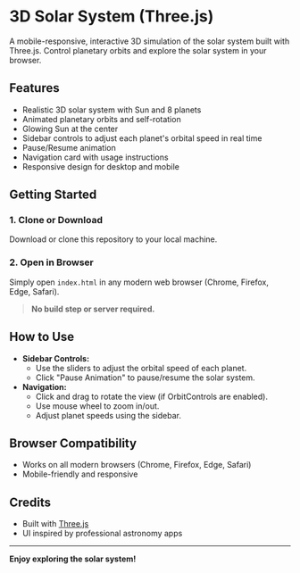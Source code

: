 # 3D Solar System (Three.js)

A mobile-responsive, interactive 3D simulation of the solar system built with Three.js. Control planetary orbits and explore the solar system in your browser.

## Features
- Realistic 3D solar system with Sun and 8 planets
- Animated planetary orbits and self-rotation
- Glowing Sun at the center
- Sidebar controls to adjust each planet's orbital speed in real time
- Pause/Resume animation
- Navigation card with usage instructions
- Responsive design for desktop and mobile

## Getting Started

### 1. Clone or Download
Download or clone this repository to your local machine.

### 2. Open in Browser
Simply open `index.html` in any modern web browser (Chrome, Firefox, Edge, Safari).

> **No build step or server required.**

## How to Use
- **Sidebar Controls:**
  - Use the sliders to adjust the orbital speed of each planet.
  - Click "Pause Animation" to pause/resume the solar system.
- **Navigation:**
  - Click and drag to rotate the view (if OrbitControls are enabled).
  - Use mouse wheel to zoom in/out.
  - Adjust planet speeds using the sidebar.

## Browser Compatibility
- Works on all modern browsers (Chrome, Firefox, Edge, Safari)
- Mobile-friendly and responsive

## Credits
- Built with [Three.js](https://threejs.org/)
- UI inspired by professional astronomy apps

---

**Enjoy exploring the solar system!** 